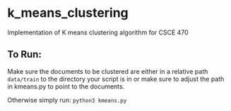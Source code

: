 # k_means_clustering
Implementation of K means clustering algorithm for CSCE 470

## To Run:
Make sure the documents to be clustered are either in a relative path ```data/train``` to the directory your script is in or make sure to adjust the path in kmeans.py to point to the documents.

Otherwise simply run:
``` python3 kmeans.py ```
